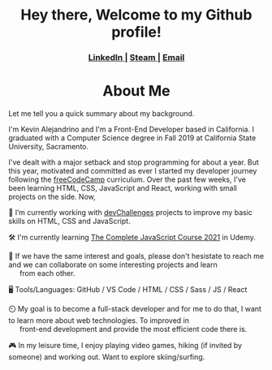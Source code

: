 <h1 align="center">Hey there, Welcome to my Github profile!</h1>

<div align="center">
  <h3>
    <a href="">
      LinkedIn
    </a>
    <span> | </span>
    <a href="">
      Steam
    </a>
    <span> | </span>
    <a href="">
      Email
    </a>
  </h3>
</div>

<h1 align="center">About Me</h1>

Let me tell you a quick summary about my background.  

I'm Kevin Alejandrino and I'm a Front-End Developer based in California. I graduated with a Computer Science degree in Fall 2019 at California State University, Sacramento. 

I've dealt with a major setback and stop programming for about a year. But this year, motivated and committed as ever I started my developer journey 
following the [freeCodeCamp](https://www.freecodecamp.org/) curriculum. Over the past few weeks, I've been learning HTML, CSS, JavaScript and React, working with small projects
on the side. Now,  

🌱 I’m currently working with [devChallenges](https://devchallenges.io/) projects to improve my basic skills on HTML, CSS and JavaScript. 

🛠️ I'm currently learning [The Complete JavaScript Course 2021](https://www.udemy.com/course/the-complete-javascript-course/) in Udemy. 

💞️ If we have the same interest and goals, please don't hesistate to reach me and we can collaborate on some interesting projects and learn  
&nbsp;&emsp; from each other.

🖥️ Tools/Languages: GitHub / VS Code / HTML / CSS / Sass / JS / React  

⏲️ My goal is to become a full-stack developer and for me to do that, I want to learn more about web technologies. To improved in  
&nbsp;&nbsp;&emsp;front-end development and provide the most efficient code there is.  

🎮 In my leisure time, I enjoy playing video games, hiking (if invited by someone) and working out. Want to explore skiing/surfing.  
